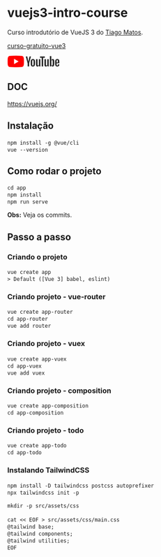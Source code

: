 # vuejs3-intro-course

Curso introdutório de VueJS 3 do [Tiago Matos](https://github.com/tiagomatosweb).

[curso-gratuito-vue3](https://github.com/tiagomatosweb/curso-gratuito-vue3)

<a href="https://www.youtube.com/watch?v=9DRY-aNPta0&list=PLcoYAcR89n-qTYqfWTGxXMnAvCqY3JF8w">
    <img src="./img/youtube.png">
</a>


## DOC

https://vuejs.org/


## Instalação

```
npm install -g @vue/cli
vue --version
```

## Como rodar o projeto

```
cd app
npm install
npm run serve
```

**Obs:** Veja os commits.

## Passo a passo

### Criando o projeto

```
vue create app
> Default ([Vue 3] babel, eslint)
```

### Criando projeto - vue-router

```
vue create app-router
cd app-router
vue add router
```

### Criando projeto - vuex

```
vue create app-vuex
cd app-vuex
vue add vuex
```

### Criando projeto - composition

```
vue create app-composition
cd app-composition
```

### Criando projeto - todo

```
vue create app-todo
cd app-todo
```

### Instalando TailwindCSS

```
npm install -D tailwindcss postcss autoprefixer
npx tailwindcss init -p
```

```
mkdir -p src/assets/css

cat << EOF > src/assets/css/main.css
@tailwind base;
@tailwind components;
@tailwind utilities;
EOF
```